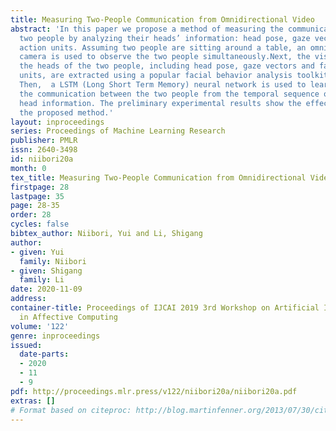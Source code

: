 ```yaml
---
title: Measuring Two-People Communication from Omnidirectional Video
abstract: 'In this paper we propose a method of measuring the communication between
  two people by analyzing their heads’ information: head pose, gaze vectors and facial
  action units. Assuming two people are sitting around a table, an omnidirectional
  camera is used to observe the two people simultaneously.Next, the visual cues of
  the heads of the two people, including head pose, gaze vectors and facial action
  units, are extracted using a popular facial behavior analysis toolkit, OpenFace.
  Then,  a LSTM (Long Short Term Memory) neural network is used to learn measuring
  the communication between the two people from the temporal sequence of the extracted
  head information. The preliminary experimental results show the effectiveness of
  the proposed method.'
layout: inproceedings
series: Proceedings of Machine Learning Research
publisher: PMLR
issn: 2640-3498
id: niibori20a
month: 0
tex_title: Measuring Two-People Communication from Omnidirectional Video
firstpage: 28
lastpage: 35
page: 28-35
order: 28
cycles: false
bibtex_author: Niibori, Yui and Li, Shigang
author:
- given: Yui
  family: Niibori
- given: Shigang
  family: Li
date: 2020-11-09
address: 
container-title: Proceedings of IJCAI 2019 3rd Workshop on Artificial Intelligence
  in Affective Computing
volume: '122'
genre: inproceedings
issued:
  date-parts:
  - 2020
  - 11
  - 9
pdf: http://proceedings.mlr.press/v122/niibori20a/niibori20a.pdf
extras: []
# Format based on citeproc: http://blog.martinfenner.org/2013/07/30/citeproc-yaml-for-bibliographies/
---
```

